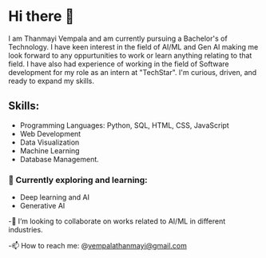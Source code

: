# Hi there 👋
I am Thanmayi Vempala and am currently pursuing a Bachelor's of Technology. I have keen interest in the field of AI/ML and Gen AI making me look forward to any oppurtunities to work or learn anything relating to that field. I have also had experience of working in the field of Software development for my role as an intern at "TechStar". I'm curious, driven, and ready to expand my skills.

## Skills:
- Programming Languages: Python, SQL, HTML, CSS, JavaScript
- Web Development
- Data Visualization
- Machine Learning
- Database Management.

### 🌱 Currently exploring and learning:
- Deep learning and AI
- Generative AI

-👯 I’m looking to collaborate on works related to AI/ML in different industries.

-📫 How to reach me: @vempalathanmayi@gmail.com

